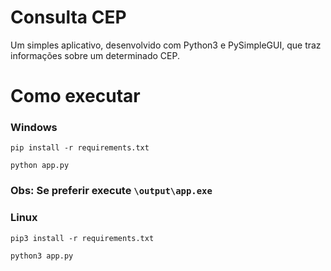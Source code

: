 # Consulta CEP
Um simples aplicativo, desenvolvido com Python3 e PySimpleGUI, que traz informações sobre um determinado CEP.


# Como executar
### Windows
~~~
pip install -r requirements.txt
~~~
~~~
python app.py
~~~
### Obs: Se preferir execute `\output\app.exe`

### Linux
~~~
pip3 install -r requirements.txt
~~~
~~~
python3 app.py
~~~ 